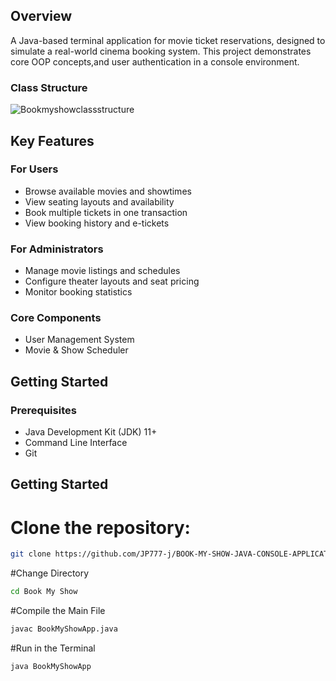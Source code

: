 
## Overview
A Java-based terminal application for movie ticket reservations, designed to simulate a real-world cinema booking system. This project demonstrates core OOP concepts,and user authentication in a console environment.

### Class Structure
![Bookmyshowclassstructure](https://github.com/user-attachments/assets/05939d29-ebcc-4c5d-93e9-2c0634b3349e)

## Key Features

### For Users
* Browse available movies and showtimes
* View seating layouts and availability
* Book multiple tickets in one transaction
* View booking history and e-tickets

### For Administrators 
* Manage movie listings and schedules
* Configure theater layouts and seat pricing
* Monitor booking statistics

### Core Components
* User Management System
* Movie & Show Scheduler

## Getting Started

### Prerequisites
* Java Development Kit (JDK) 11+
* Command Line Interface
* Git

## Getting Started

# Clone the repository:
```bash
git clone https://github.com/JP777-j/BOOK-MY-SHOW-JAVA-CONSOLE-APPLICATION
```

#Change Directory
```bash
cd Book My Show
```
#Compile the Main File
```bash
javac BookMyShowApp.java
```
#Run in the Terminal
```bash
java BookMyShowApp
```












